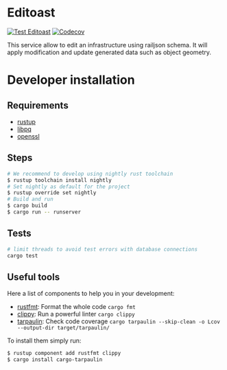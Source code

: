 # Editoast

[![Test Editoast](https://github.com/DGEXSolutions/osrd/actions/workflows/editoast.yml/badge.svg)](https://github.com/DGEXSolutions/osrd/actions/workflows/editoast.yml)
[![Codecov](https://codecov.io/gh/DGEXSolutions/osrd/branch/dev/graph/badge.svg?token=O3NAHQ01NO&flag=editoast)](https://codecov.io/gh/DGEXSolutions/osrd)

This service allow to edit an infrastructure using railjson schema.
It will apply modification and update generated data such as object geometry.

# Developer installation

## Requirements

- [rustup](https://rustup.rs/)
- [libpq](https://www.postgresql.org/docs/current/libpq.html)
- [openssl](https://www.openssl.org)

## Steps

```sh
# We recommend to develop using nightly rust toolchain
$ rustup toolchain install nightly
# Set nightly as default for the project
$ rustup override set nightly
# Build and run
$ cargo build
$ cargo run -- runserver
```

## Tests

```sh
# limit threads to avoid test errors with database connections
cargo test
```

## Useful tools

Here a list of components to help you in your development:

 - [rustfmt](https://github.com/rust-lang/rustfmt): Format the whole code `cargo fmt`
 - [clippy](https://github.com/rust-lang/rust-clippy): Run a powerful linter `cargo clippy`
 - [tarpaulin](https://github.com/xd009642/tarpaulin): Check code coverage `cargo tarpaulin --skip-clean -o Lcov --output-dir target/tarpaulin/`

To install them simply run:
```sh
$ rustup component add rustfmt clippy
$ cargo install cargo-tarpaulin
```
